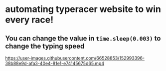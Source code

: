 # automating typeracer website to win every race!
## You can change the value in `time.sleep(0.003)` to change the typing speed





https://user-images.githubusercontent.com/66528853/152993396-38b88e9d-afa3-40e4-81e1-e74145675d65.mp4

